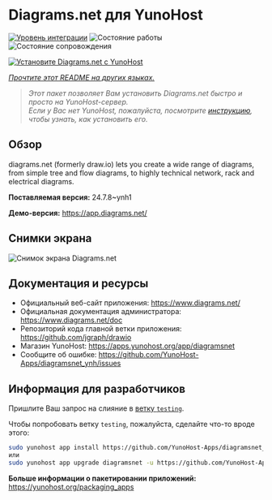 <!--
Важно: этот README был автоматически сгенерирован <https://github.com/YunoHost/apps/tree/master/tools/readme_generator>
Он НЕ ДОЛЖЕН редактироваться вручную.
-->

# Diagrams.net для YunoHost

[![Уровень интеграции](https://dash.yunohost.org/integration/diagramsnet.svg)](https://ci-apps.yunohost.org/ci/apps/diagramsnet/) ![Состояние работы](https://ci-apps.yunohost.org/ci/badges/diagramsnet.status.svg) ![Состояние сопровождения](https://ci-apps.yunohost.org/ci/badges/diagramsnet.maintain.svg)

[![Установите Diagrams.net с YunoHost](https://install-app.yunohost.org/install-with-yunohost.svg)](https://install-app.yunohost.org/?app=diagramsnet)

*[Прочтите этот README на других языках.](./ALL_README.md)*

> *Этот пакет позволяет Вам установить Diagrams.net быстро и просто на YunoHost-сервер.*  
> *Если у Вас нет YunoHost, пожалуйста, посмотрите [инструкцию](https://yunohost.org/install), чтобы узнать, как установить его.*

## Обзор

diagrams.net (formerly draw.io) lets you create a wide range of diagrams, from simple tree and flow diagrams, to highly technical network, rack and electrical diagrams.


**Поставляемая версия:** 24.7.8~ynh1

**Демо-версия:** <https://app.diagrams.net/>

## Снимки экрана

![Снимок экрана Diagrams.net](./doc/screenshots/screenshot.png)

## Документация и ресурсы

- Официальный веб-сайт приложения: <https://www.diagrams.net/>
- Официальная документация администратора: <https://www.diagrams.net/doc>
- Репозиторий кода главной ветки приложения: <https://github.com/jgraph/drawio>
- Магазин YunoHost: <https://apps.yunohost.org/app/diagramsnet>
- Сообщите об ошибке: <https://github.com/YunoHost-Apps/diagramsnet_ynh/issues>

## Информация для разработчиков

Пришлите Ваш запрос на слияние в [ветку `testing`](https://github.com/YunoHost-Apps/diagramsnet_ynh/tree/testing).

Чтобы попробовать ветку `testing`, пожалуйста, сделайте что-то вроде этого:

```bash
sudo yunohost app install https://github.com/YunoHost-Apps/diagramsnet_ynh/tree/testing --debug
или
sudo yunohost app upgrade diagramsnet -u https://github.com/YunoHost-Apps/diagramsnet_ynh/tree/testing --debug
```

**Больше информации о пакетировании приложений:** <https://yunohost.org/packaging_apps>
